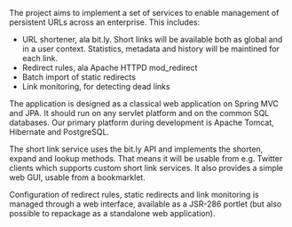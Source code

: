 
<td id="wikicontent" class="psdescription">
  <p>
    The project aims to implement a set of services to enable management of persistent URLs across an enterprise. This includes: 
  </p>
  <ul>
    <li>
      URL shortener, ala bit.ly. Short links will be available both as global and in a user context. Statistics, metadata and history will be maintined for each link. 
    </li>
    <li>
      Redirect rules, ala Apache HTTPD mod_redirect 
    </li>
    <li>
      Batch import of static redirects 
    </li>
    <li>
      Link monitoring, for detecting dead links 
    </li>
  </ul>
  <p>
  </p>
  <p>
    The application is designed as a classical web application on Spring MVC and JPA. It should run on any servlet platform and on the common SQL databases. Our primary platform during development is Apache Tomcat, Hibernate and PostgreSQL.  
  </p>
  <p>
    The short link service uses the bit.ly API and implements the shorten, expand and lookup methods. That means it will be usable from e.g. Twitter clients which supports custom short link services. It also provides a simple web GUI, usable from a bookmarklet. 
  </p>
  <p>
    Configuration of redirect rules, static redirects and link monitoring is managed through a web interface, available as a JSR-286 portlet (but also possible to repackage as a standalone web application).  
  </p>
</td>
